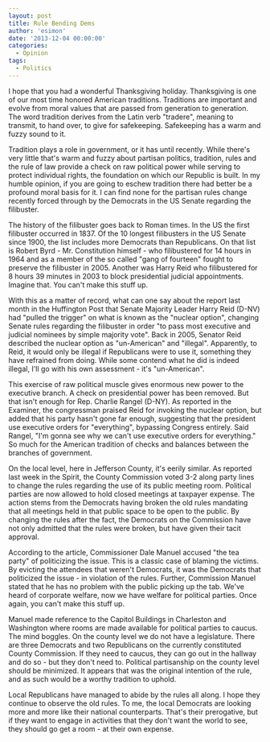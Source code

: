```yaml
---
layout: post
title: Rule Bending Dems
author: 'esimon'
date: '2013-12-04 00:00:00'
categories:
  - Opinion
tags:
  - Politics
---
```

I hope that you had a wonderful Thanksgiving holiday. Thanksgiving is one of our most time honored American traditions. Traditions are important and evolve from moral values that are passed from generation to generation. The word tradition derives from the Latin verb "tradere", meaning to transmit, to hand over, to give for safekeeping. Safekeeping has a warm and fuzzy sound to it.

Tradition plays a role in government, or it has until recently. While there's very little that's warm and fuzzy about partisan politics, tradition, rules and the rule of law provide a check on raw political power while serving to protect individual rights, the foundation on which our Republic is built. In my humble opinion, if you are going to eschew tradition there had better be a profound moral basis for it. I can find none for the partisan rules change recently forced through by the Democrats in the US Senate regarding the filibuster. 

The history of the filibuster goes back to Roman times. In the US the first filibuster occurred in 1837. Of the 10 longest filibusters in the US Senate since 1900, the list includes more Democrats than Republicans. On that list is Robert Byrd - Mr. Constitution himself - who filibustered for 14 hours in 1964 and as a member of the so called "gang of fourteen" fought to preserve the filibuster in 2005. Another was Harry Reid who filibustered for 8 hours 39 minutes in 2003 to block presidential judicial appointments. Imagine that. You can't make this stuff up. 

With this as a matter of record, what can one say about the report last month in the Huffington Post that Senate Majority Leader Harry Reid (D-NV) had "pulled the trigger" on what is known as the "nuclear option", changing Senate rules regarding the filibuster in order "to pass most executive and judicial nominees by simple majority vote". Back in 2005, Senator Reid described the nuclear option as "un-American" and "illegal". Apparently, to Reid, it would only be illegal if Republicans were to use it, something they have refrained from doing. While some contend what he did is indeed illegal, I'll go with his own assessment - it's "un-American". 

This exercise of raw political muscle gives enormous new power to the executive branch. A check on presidential power has been removed. But that isn't enough for Rep. Charlie Rangel (D-NY). As reported in the Examiner, the congressman praised Reid for invoking the nuclear option, but added that his party hasn't gone far enough, suggesting that the president use executive orders for "everything", bypassing Congress entirely. Said Rangel, "I'm gonna see why we can't use executive orders for everything." So much for the American tradition of checks and balances between the branches of government. 

On the local level, here in Jefferson County, it's eerily similar. As reported last week in the Spirit, the County Commission voted 3-2 along party lines to change the rules regarding the use of its public meeting room. Political parties are now allowed to hold closed meetings at taxpayer expense. The action stems from the Democrats having broken the old rules mandating that all meetings held in that public space to be open to the public. By changing the rules after the fact, the Democrats on the Commission have not only admitted that the rules were broken, but have given their tacit approval. 

According to the article, Commissioner Dale Manuel accused "the tea party" of politicizing the issue. This is a classic case of blaming the victims. By evicting the attendees that weren't Democrats, it was the Democrats that politicized the issue - in violation of the rules. Further, Commission Manuel stated that he has no problem with the public picking up the tab. We've heard of corporate welfare, now we have welfare for political parties. Once again, you can't make this stuff up. 

Manuel made reference to the Capitol Buildings in Charleston and Washington where rooms are made available for political parties to caucus. The mind boggles. On the county level we do not have a legislature. There are three Democrats and two Republicans on the currently constituted County Commission. If they need to caucus, they can go out in the hallway and do so - but they don't need to. Political partisanship on the county level should be minimized. It appears that was the original intention of the rule, and as such would be a worthy tradition to uphold. 

Local Republicans have managed to abide by the rules all along. I hope they continue to observe the old rules. To me, the local Democrats are looking more and more like their national counterparts. That's their prerogative, but if they want to engage in activities that they don't want the world to see, they should go get a room - at their own expense. 

